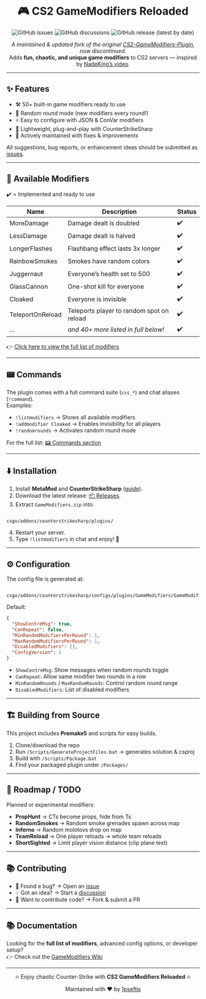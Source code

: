 <div align="center">

# 🎮 CS2 GameModifiers Reloaded

![GitHub issues](https://img.shields.io/github/issues/1pseftis/GameModifiers-Reloaded)
![GitHub discussions](https://img.shields.io/github/discussions/1pseftis/GameModifiers-Reloaded)
![GitHub release (latest by date)](https://img.shields.io/github/v/release/1pseftis/GameModifiers-Reloaded)

*A maintained & updated fork of the original [CS2-GameModifiers-Plugin](https://github.com/Lewisscrivens/CS2-GameModifiers-Plugin), now discontinued.*  
Adds **fun, chaotic, and unique game modifiers** to CS2 servers — inspired by [NadeKing’s video](https://www.youtube.com/watch?v=OQQBUFB56Iw&ab_channel=NadeKing).  

</div>

---

## ✨ Features

- 🛠️ 50+ built-in game modifiers ready to use
- 🎲 Random round mode (new modifiers every round!)
- ⚡ Easy to configure with JSON & ConVar modifiers
- 🧩 Lightweight, plug-and-play with CounterStrikeSharp
- 🔄 Actively maintained with fixes & improvements

All suggestions, bug reports, or enhancement ideas should be submitted as [issues](https://github.com/1pseftis/GameModifiers-Reloaded/issues).

---

## 🔧 Available Modifiers

✔️ = Implemented and ready to use

| Name             | Description                                | Status |
|------------------|--------------------------------------------|--------|
| MoreDamage       | Damage dealt is doubled                     | ✔️ |
| LessDamage       | Damage dealt is halved                      | ✔️ |
| LongerFlashes    | Flashbang effect lasts 3x longer            | ✔️ |
| RainbowSmokes    | Smokes have random colors                   | ✔️ |
| Juggernaut       | Everyone’s health set to 500                | ✔️ |
| GlassCannon      | One-shot kill for everyone                  | ✔️ |
| Cloaked          | Everyone is invisible                       | ✔️ |
| TeleportOnReload | Teleports player to random spot on reload   | ✔️ |
| …                | *and 40+ more listed in full below!*        | ✔️ |

👉 [Click here to view the full list of modifiers](https://github.com/1pseftis/GameModifiers-Reloaded/wiki/Modifiers)  

---

## 📟 Commands

The plugin comes with a full command suite (`css_*`) and chat aliases (`!command`).  
Examples:

- `!listmodifiers` → Shows all available modifiers  
- `!addmodifier Cloaked` → Enables invisibility for all players  
- `!randomrounds` → Activates random round mode

For the full list: [📟 Commands section](https://github.com/1pseftis/GameModifiers-Reloaded/wiki/Commands)

---

## ⬇️ Installation

1. Install **MetaMod** and **CounterStrikeSharp** ([guide](https://github.com/roflmuffin/CounterStrikeSharp/blob/main/INSTALL.md)).  
2. Download the latest release: [📦 Releases](https://github.com/1pseftis/GameModifiers-Reloaded/releases).  
3. Extract `GameModifiers.zip` into:  
```

csgo/addons/counterstrikesharp/plugins/

```
4. Restart your server.  
5. Type `!listmodifiers` in chat and enjoy! 🎉  

---

## ⚙️ Configuration

The config file is generated at:  

```

csgo/addons/counterstrikesharp/configs/plugins/GameModifiers/GameModifiers.json

````

Default:
```json
{
  "ShowCentreMsg": true,
  "CanRepeat": false,
  "MinRandomModifiersPerRound": 1,
  "MaxRandomModifiersPerRound": 1,
  "DisabledModifiers": [],
  "ConfigVersion": 1
}
````

* `ShowCentreMsg`: Show messages when random rounds toggle
* `CanRepeat`: Allow same modifier two rounds in a row
* `MinRandomRounds` / `MaxRandomRounds`: Control random round range
* `DisabledModifiers`: List of disabled modifiers

---

## 🏗️ Building from Source

This project includes **Premake5** and scripts for easy builds.

1. Clone/download the repo
2. Run `/Scripts/GenerateProjectFiles.bat` → generates solution & csproj
3. Build with `/Scripts/Package.bat`
4. Find your packaged plugin under `/Packages/`

---

## 🚧 Roadmap / TODO

Planned or experimental modifiers:

* **PropHunt** → CTs become props, hide from Ts
* **RandomSmokes** → Random smoke grenades spawn across map
* **Inferno** → Random molotovs drop on map
* **TeamReload** → One player reloads → whole team reloads
* **ShortSighted** → Limit player vision distance (clip plane test)

---

## 📚 Contributing

* 🐞 Found a bug? → Open an [issue](https://github.com/1pseftis/GameModifiers-Reloaded/issues)
* 💡 Got an idea? → Start a [discussion](https://github.com/1pseftis/GameModifiers-Reloaded/discussions)
* 🔨 Want to contribute code? → Fork & submit a PR

---

## 📚 Documentation

Looking for the **full list of modifiers**, advanced config options, or developer setup?  
👉 Check out the [GameModifiers Wiki](https://github.com/1pseftis/GameModifiers-Reloaded/wiki)

---

<div align="center">

🔥 Enjoy chaotic Counter-Strike with **CS2 GameModifiers Reloaded** 🔥

Maintained with ❤️ by [1pseftis](https://github.com/1pseftis)

</div>